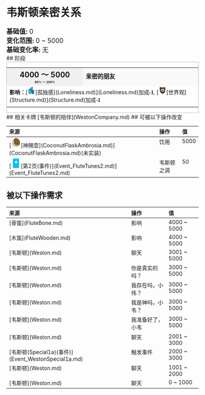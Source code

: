 # 韦斯顿亲密关系  
  
<div style="font-size:1.2em"><b>基础值: </b> 0 </div>  
<div style="font-size:1.2em"><b>变化范围: </b> 0 ~ 5000 </div>  
<div style="font-size:1.2em"><b>基础变化率: </b> 无 </div>  
## 阶段  
<div  style="border:1px solid #BBB"><table><tr style="height:2em;"><td style="background-color:#F0F0F0;text-align:center;width:180px;font-size:1.4em;font-weight:bold;vertical-align:middle;"><div>4000 ～ 5000<div><div style="font-size:0.4em">80% ～ 100%</div></td><td colspan=2 style="font-size:1.1em;vertical-align:middle;background-color:#F9F9F9;"><div><b>亲密的朋友</b></div><div style="font-size:0.8em;padding-top:4px;"></div></td></tr><tr><td colspan=2><b>影响：</b>[<div style="width:20px;display:inline-block;text-align:center"><img decoding="async" src="../wiki/Sprite/Loneliness.png" href="a.md" style="max-width:20px;max-height:20px;"></div>[孤独感](Loneliness.md)](Loneliness.md)加成<span style="font-family:ui-monospace"><b>-1</b></span>, [<div style="width:20px;display:inline-block;text-align:center"><img decoding="async" src="../wiki/Sprite/Structure.png" href="a.md" style="max-width:20px;max-height:20px;"></div>[世界观](Structure.md)](Structure.md)加成<span style="font-family:ui-monospace"><b>-1</b></span></td></tr><tr><td colspan=2></td></tr></table></div>  
## 相关卡牌  
[韦斯顿的陪伴](WestonCompany.md)  
## 可被以下操作改变  
<table class="table table-bordered" data-toggle="table"  ><thead style=""><tr ><th  style="text-align:left;vertical-align:top;"  >来源</th><th  style="text-align:left;vertical-align:top;"  >操作</th><th  style="text-align:left;vertical-align:top;"  data-sortable="true"  >值</th></tr></thead><tr ><td  style="text-align:left;vertical-align:top;"  >[<div style="width:25px;display:inline-block;text-align:center"><img decoding="async" src="../wiki/Sprite/CoconutFlask.png" href="a.md" style="max-width:25px;max-height:25px;"></div>[神赐壶](CoconutFlaskAmbrosia.md)](CoconutFlaskAmbrosia.md)(未实装)</td><td  style="text-align:left;vertical-align:top;"  >饮用</td><td  style="text-align:left;vertical-align:top;"  >5000</td></tr><tr ><td  style="text-align:left;vertical-align:top;"  >[<div style="width:25px;display:inline-block;text-align:center"><img decoding="async" src="../wiki/Sprite/WeatherClear_Full.png" href="a.md" style="max-width:25px;max-height:25px;"></div>[第2页(事件)](Event_FluteTunes2.md)](Event_FluteTunes2.md)</td><td  style="text-align:left;vertical-align:top;"  >韦斯顿之调</td><td  style="text-align:left;vertical-align:top;"  >50</td></tr></tbody></table>  
  
## 被以下操作需求  
<table class="table table-bordered" data-toggle="table"  ><thead style=""><tr ><th  style="text-align:left;vertical-align:top;"  >来源</th><th  style="text-align:left;vertical-align:top;"  >操作</th><th  style="text-align:left;vertical-align:top;"  data-sortable="true"  >值</th></tr></thead><tr ><td  style="text-align:left;vertical-align:top;"  >[骨笛](FluteBone.md)</td><td  style="text-align:left;vertical-align:top;"  >影响</td><td  style="text-align:left;vertical-align:top;"  >4000 ~ 5000</td></tr><tr ><td  style="text-align:left;vertical-align:top;"  >[木笛](FluteWooden.md)</td><td  style="text-align:left;vertical-align:top;"  >影响</td><td  style="text-align:left;vertical-align:top;"  >4000 ~ 5000</td></tr><tr ><td  style="text-align:left;vertical-align:top;"  >[韦斯顿](Weston.md)</td><td  style="text-align:left;vertical-align:top;"  >聊天</td><td  style="text-align:left;vertical-align:top;"  >3001 ~ 5000</td></tr><tr ><td  style="text-align:left;vertical-align:top;"  >[韦斯顿](Weston.md)</td><td  style="text-align:left;vertical-align:top;"  >你是真实的吗？</td><td  style="text-align:left;vertical-align:top;"  >3000 ~ 5000</td></tr><tr ><td  style="text-align:left;vertical-align:top;"  >[韦斯顿](Weston.md)</td><td  style="text-align:left;vertical-align:top;"  >我存在吗，小伟？</td><td  style="text-align:left;vertical-align:top;"  >3000 ~ 5000</td></tr><tr ><td  style="text-align:left;vertical-align:top;"  >[韦斯顿](Weston.md)</td><td  style="text-align:left;vertical-align:top;"  >我是神吗，小韦？</td><td  style="text-align:left;vertical-align:top;"  >3000 ~ 5000</td></tr><tr ><td  style="text-align:left;vertical-align:top;"  >[韦斯顿](Weston.md)</td><td  style="text-align:left;vertical-align:top;"  >我准备好了，小韦</td><td  style="text-align:left;vertical-align:top;"  >3000 ~ 5000</td></tr><tr ><td  style="text-align:left;vertical-align:top;"  >[韦斯顿](Weston.md)</td><td  style="text-align:left;vertical-align:top;"  >聊天</td><td  style="text-align:left;vertical-align:top;"  >2001 ~ 3000</td></tr><tr ><td  style="text-align:left;vertical-align:top;"  >[韦斯顿(Special1a)(事件)](Event_WestonSpecial1a.md)</td><td  style="text-align:left;vertical-align:top;"  >触发事件</td><td  style="text-align:left;vertical-align:top;"  >2000 ~ 3000</td></tr><tr ><td  style="text-align:left;vertical-align:top;"  >[韦斯顿](Weston.md)</td><td  style="text-align:left;vertical-align:top;"  >聊天</td><td  style="text-align:left;vertical-align:top;"  >1001 ~ 2000</td></tr><tr ><td  style="text-align:left;vertical-align:top;"  >[韦斯顿](Weston.md)</td><td  style="text-align:left;vertical-align:top;"  >聊天</td><td  style="text-align:left;vertical-align:top;"  >0 ~ 1000</td></tr></tbody></table>  
  


<script>document.title="韦斯顿亲密关系 - 卡牌生存百科 Card Survival Wiki";</script>